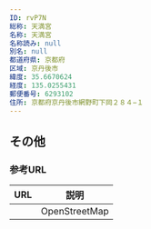 ```yaml
---
ID: rvP7N
総称: 天満宮
名称: 天満宮
名称読み: null
別名: null
都道府県: 京都府
区域: 京丹後市
緯度: 35.6670624
経度: 135.0255431
郵便番号: 6293102
住所: 京都府京丹後市網野町下岡２８４−１
---
```


## その他

### 参考URL

| URL | 説明          |
| --- | ------------- |
|     | OpenStreetMap |
